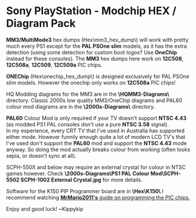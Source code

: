 # Sony PlayStation - Modchip HEX / Diagram Pack

**MM3/MultiMode3** hex dumps (Hex\\mm3_hex_dump\\) will work with pretty much every PS1 except for the **PAL PSOne slim** models, as it has the extra detection (using some detection for custom boot logos? Use **OneChip** instead for these consoles).
The **MM3** hex dumps here work on **12C508**, **12C508a**, **12C509**, **12C509a** PIC chips.

**ONEChip** (Hex\\onechip_hex_dump\\) is designed exclusively for PAL PSOne slim models.
However the onechip only works on **12C508a** PIC chips!

HQ Modding diagrams for the MM3 are in the **\\HQMM3-Diagrams\\** directory. 
Classic 2000s low quality MM3/OneChip diagrams and PAL60 colour mod diagrams are in the **\\2000s-Diagrams\\** directory.

**PAL60** Colour Mod is only required if your TV doesn't support **NTSC 4.43** (as modded PS1 PAL consoles don't use a pure **NTSC 3.58** signal).  
In my experience, every CRT TV that I've used in Australia has supported either mode. However funnily enough quite a lot of modern LCD TV's that I've used don't support the **PAL60** mod and support the **NTSC 4.43** mode anyway. So doing the mod actually breaks colour from working (often looks sepia, or doesn't sync at all).

SCPH-550X and below may require an external crystal for colour in NTSC games however. 
Check **\\2000s-Diagrams\\PS1 PAL Colour Mod\\SCPH-5502 SCPH-1002 External Crystal.jpg** for more details.

Software for the K150 PIP Programmer board are in **\\Hex\K150\\**
I recommend watching [**MrMario2011's** guide on programming the PIC chips.](https://www.youtube.com/watch?v=UM_Vyg-5QN4 "**MrMario2011's** guide on programming the PIC chips.")

Enjoy and good luck!
~Kippykip